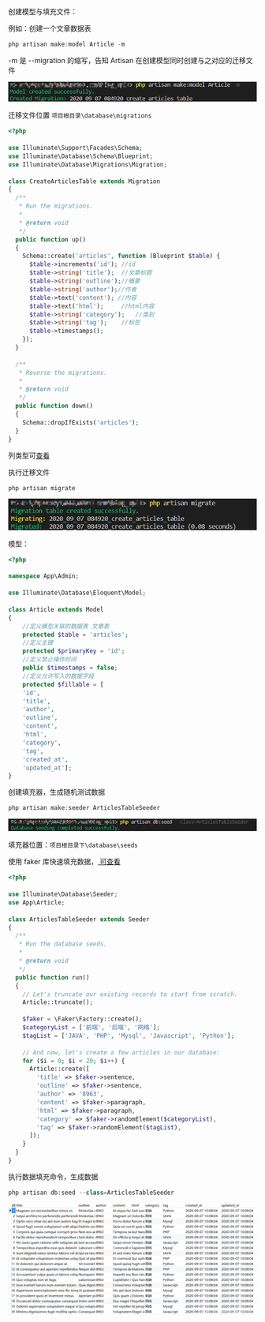创建模型与填充文件：

例如：创建一个文章数据表

```javascript
php artisan make:model Article -m
```

-m 是 --migration 的缩写，告知 Artisan 在创建模型同时创建与之对应的迁移文件

![在这里插入图片描述](Laravel数据表迁移与填充.assets/20200907103743434.png)

迁移文件位置 `项目根目录\database\migrations`

```php
<?php

use Illuminate\Support\Facades\Schema;
use Illuminate\Database\Schema\Blueprint;
use Illuminate\Database\Migrations\Migration;

class CreateArticlesTable extends Migration
{
  /**
   * Run the migrations.
   *
   * @return void
   */
  public function up()
  {
    Schema::create('articles', function (Blueprint $table) {
      $table->increments('id'); //id
      $table->string('title');	//文章标题
      $table->string('outline');//概要
      $table->string('author');//作者
      $table->text('content'); //内容
      $table->text('html');		//html内容
      $table->string('category');	//类别
      $table->string('tag');	//标签
      $table->timestamps();
    });
  }

  /**
   * Reverse the migrations.
   *
   * @return void
   */
  public function down()
  {
    Schema::dropIfExists('articles');
  }
}

```

列类型可[查看](https://blog.csdn.net/weixin_36934930/article/details/100693183)

执行迁移文件

```php
php artisan migrate
```

![在这里插入图片描述](Laravel数据表迁移与填充.assets/20200907105242997.png)

模型：

```php
<?php

namespace App\Admin;

use Illuminate\Database\Eloquent\Model;

class Article extends Model
{
    //定义模型关联的数据表 文章表
    protected $table = 'articles';
    //定义主键
    protected $primaryKey = 'id';
    //定义禁止操作时间
    public $timestamps = false;
    //定义允许写入的数据字段
    protected $fillable = [
    'id',
    'title',
    'author',
    'outline',
    'content',
    'html',
    'category',
    'tag',
    'created_at',
    'updated_at'];
}
```

创建填充器，生成随机测试数据

```php
php artisan make:seeder ArticlesTableSeeder
```

![在这里插入图片描述](Laravel数据表迁移与填充.assets/20200907105205385.png)

填充器位置：`项目根目录下\database\seeds`

使用 faker 库快速填充数据，[
可查看](https://www.cnblogs.com/jxl1996/p/10335920.html)

```php
<?php

use Illuminate\Database\Seeder;
use App\Article;

class ArticlesTableSeeder extends Seeder
{
  /**
   * Run the database seeds.
   *
   * @return void
   */
  public function run()
  {
    // Let's truncate our existing records to start from scratch.
    Article::truncate();

    $faker = \Faker\Factory::create();
    $categoryList = ['前端', '后端', '网络'];
    $tagList = ['JAVA', 'PHP', 'Mysql', 'Javascript', 'Python'];

    // And now, let's create a few articles in our database:
    for ($i = 0; $i < 20; $i++) {
      Article::create([
        'title' => $faker->sentence,
        'outline' => $faker->sentence,
        'author' => '8963',
        'content' => $faker->paragraph,
        'html' => $faker->paragraph,
        'category' => $faker->randomElement($categoryList),
        'tag' => $faker->randomElement($tagList),
      ]);
    }
  }
}
```

执行数据填充命令，生成数据

```php
php artisan db:seed --class=ArticlesTableSeeder
```

![在这里插入图片描述](Laravel数据表迁移与填充.assets/20200907110007929.png)
